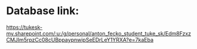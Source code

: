 # Database link:
https://tukesk-my.sharepoint.com/:u:/g/personal/anton_fecko_student_tuke_sk/Edm8FzxzCMJIm5rpzCc08cUBppaypnwipSeEDrLeY1YRXA?e=7kaEba